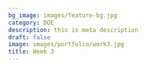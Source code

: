 ```yaml
---
bg_image: images/feature-bg.jpg
category: DOE
description: this is meta description
draft: false
image: images/portfolio/work3.jpg
title: Week 3
---
```



